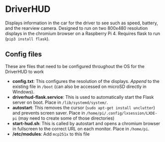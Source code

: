 # DriverHUD

Displays information in the car for the driver to see such as speed, battery, and the rearview camera. Designed to run on two 800x480 resolution displays in the chromium browser on a Raspberry Pi 4. Requires flask to run (`pip3 install flask`).

## Config files

These are files that need to be configured throughout the OS for the DriverHUD to work

- **config.txt**: This configures the resolution of the displays. *Append* to the existing file in `/boot` (can also be accessed on microSD directly in Windows).
- **driverhud-flask.service**: This is used to automatically start the Flask server on boot. Place in `/lib/systemd/system/`.
- **autostart**: This removes the cursor (`sudo apt-get install unclutter`) and prevents screen saver. Place in `/home/pi/.config/lxsession/LXDE-pi` (may need to create some of those directories)
- **start-hud.sh**: This is called by autostart and opens a chromium browser in fullscreen to the correct URL on each monitor. Place in `/home/pi`.
- **/etc/modules**: Add `mcp251x` to this file
